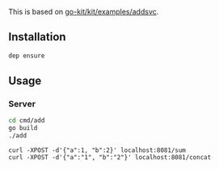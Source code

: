 This is based on [go-kit/kit/examples/addsvc](https://github.com/go-kit/kit/tree/v0.5.0/examples/addsvc).

## Installation
```bash
dep ensure
```

## Usage
### Server
```bash
cd cmd/add
go build
./add
```
```
curl -XPOST -d'{"a":1, "b":2}' localhost:8081/sum
curl -XPOST -d'{"a":"1", "b":"2"}' localhost:8081/concat
```